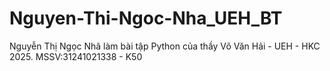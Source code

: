 # Nguyen-Thi-Ngoc-Nha_UEH_BT
 Nguyễn Thị Ngọc Nhã làm bài tập Python của thầy Võ Văn Hải - UEH - HKC 2025. MSSV:31241021338 - K50
